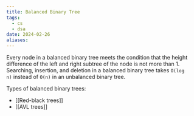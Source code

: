 ```yaml
---
title: Balanced Binary Tree
tags:
  - cs
  - dsa
date: 2024-02-26
aliases:
---
```

Every node in a balanced binary tree meets the condition that the height difference of the left and right subtree of the node is not more than 1. Searching, insertion, and deletion in a balanced binary tree takes `O(log n)` instead of `O(n)` in an unbalanced binary tree.

Types of balanced binary trees:
- [[Red-black trees]]
- [[AVL trees]]